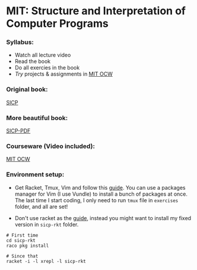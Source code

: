 MIT: Structure and Interpretation of Computer Programs
======================================================

### Syllabus:

- Watch all lecture video
- Read the book
- Do all exercies in the book
- _Try_ projects & assignments in [MIT OCW][3]

### Original book:

[SICP][1]

### More beautiful book:

[SICP-PDF][2]

### Courseware (Video included):

[MIT OCW][3]

### Environment setup:

- Get Racket, Tmux, Vim and follow this [guide][4]. You can use a packages manager for Vim (I use Vundle) to install a bunch of packages at once. The last time I start coding, I only need to run `tmux` file in `exercises` folder, and all are set!

- Don't use racket as the [guide][4], instead you might want to install my fixed version in `sicp-rkt` folder.

```
# First time
cd sicp-rkt
raco pkg install

# Since that
racket -i -l xrepl -l sicp-rkt
```

[1]: http://mitpress.mit.edu/sicp/
[2]: https://github.com/sarabander/sicp-pdf
[3]: http://ocw.mit.edu/courses/electrical-engineering-and-computer-science/6-001-structure-and-interpretation-of-computer-programs-spring-2005/syllabus/
[4]: http://crash.net.nz/posts/2014/08/configuring-vim-for-sicp/


